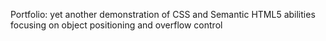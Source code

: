 Portfolio: yet another demonstration of CSS and Semantic HTML5 abilities focusing on object positioning and overflow control